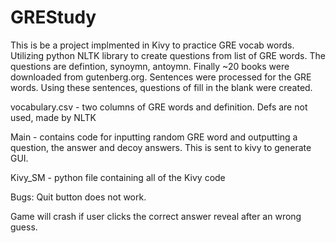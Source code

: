 # GREStudy

  This is be a project implmented in Kivy to practice GRE vocab words. 
  Utilizing python NLTK library to create questions from list of GRE words. The questions are defintion, synoymn, antoymn. 
  Finally ~20 books were downloaded from gutenberg.org. Sentences were processed for the GRE words.
  Using these sentences, questions of fill in the blank were created. 
  
  
  vocabulary.csv - two columns of GRE words and definition. Defs are not used, made by NLTK
  
  Main -  contains code for inputting random GRE word and outputting a question, the answer and decoy answers. This is sent
  to kivy to generate GUI.
     
  Kivy_SM - python file containing all of the Kivy code



Bugs:
  Quit button does not work.
  
  Game will crash if user clicks the correct answer reveal after an wrong guess.
